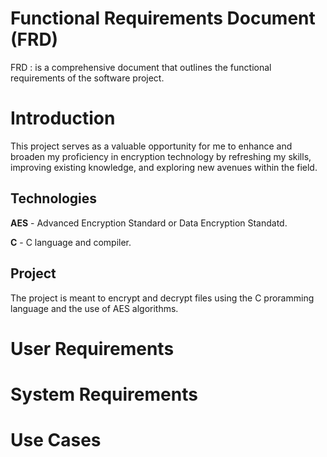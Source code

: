 # Functional Requirements Document (FRD)

FRD : is a comprehensive document that outlines the functional requirements of the software project. 

# Introduction

This project serves as a valuable opportunity for me to enhance and broaden my proficiency in encryption technology by refreshing my skills, improving existing knowledge, and exploring new avenues within the field.

## Technologies

**AES** - Advanced Encryption Standard or Data Encryption Standatd. 

**C** - C language and compiler.

## Project

The project is meant to encrypt and decrypt files using the C proramming language and the use of AES algorithms.

# User Requirements

# System Requirements

# Use Cases

